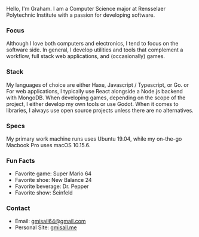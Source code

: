 Hello, I'm Graham. I am a Computer Science major at Rensselaer Polytechnic Institute with a passion for developing software. 

### Focus

Although I love both computers and electronics, I tend to focus on the software side. In general, I develop utilities and tools that complement a workflow, full stack web applications, and (occasionally) games. 

### Stack

My languages of choice are either Haxe, Javascript / Typescript, or Go. or For web applications, I typically use React alongside a Node.js backend with MongoDB. 
When developing games, depending on the scope of the project, I either develop my own tools or use Godot. When it comes to libraries, I always use open source 
projects unless there are no alternatives.

### Specs

My primary work machine runs uses Ubuntu 19.04, while my on-the-go Macbook Pro uses macOS 10.15.6. 

### Fun Facts

- Favorite game: Super Mario 64
- Favorite shoe: New Balance 24
- Favorite beverage: Dr. Pepper
- Favorite show: Seinfeld

### Contact

- Email: gmisail64@gmail.com
- Personal Site: [gmisail.me](gmisail.me)

<!--
**gmisail/gmisail** is a ✨ _special_ ✨ repository because its `README.md` (this file) appears on your GitHub profile.

Here are some ideas to get you started:

- 🔭 I’m currently working on ...
- 🌱 I’m currently learning ...
- 👯 I’m looking to collaborate on ...
- 🤔 I’m looking for help with ...
- 💬 Ask me about ...
- 📫 How to reach me: ...
- 😄 Pronouns: ...
- ⚡ Fun fact: ...
-->

